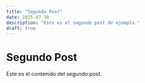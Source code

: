 ```yaml
---
title: "Segundo Post"
date: 2025-07-30
description: "Este es el segundo post de ejemplo."
draft: true
---
```


# Segundo Post

Este es el contenido del segundo post.
